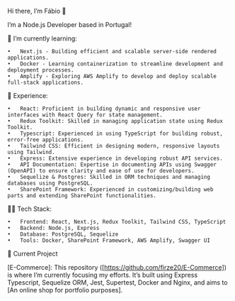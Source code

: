 Hi there, I’m Fábio 👋

I’m a Node.js Developer based in Portugal!

🌱 I’m currently learning:

	•	Next.js - Building efficient and scalable server-side rendered applications.
	•	Docker - Learning containerization to streamline development and deployment processes.
	•	Amplify - Exploring AWS Amplify to develop and deploy scalable full-stack applications.

💼 Experience:

	•	React: Proficient in building dynamic and responsive user interfaces with React Query for state management.
	•	Redux Toolkit: Skilled in managing application state using Redux Toolkit.
	•	Typescript: Experienced in using TypeScript for building robust, error-free applications.
	•	Tailwind CSS: Efficient in designing modern, responsive layouts using Tailwind.
	•	Express: Extensive experience in developing robust API services.
	•	API Documentation: Expertise in documenting APIs using Swagger (OpenAPI) to ensure clarity and ease of use for developers.
	•	Sequelize & Postgres: Skilled in ORM techniques and managing databases using PostgreSQL.
	•	SharePoint Framework: Experienced in customizing/building web parts and extending SharePoint functionalities.

👨‍💻 Tech Stack:

	•	Frontend: React, Next.js, Redux Toolkit, Tailwind CSS, TypeScript
	•	Backend: Node.js, Express
	•	Database: PostgreSQL, Sequelize
	•	Tools: Docker, SharePoint Framework, AWS Amplify, Swagger UI

🚀 Current Project

[E-Commerce]: This repository ([https://github.com/firze20/E-Commerce]) is where I’m currently focusing my efforts. It’s built using Express Typescript, Sequelize ORM, Jest, Supertest, Docker and Nginx, and aims to [An online shop for portfolio purposes].
